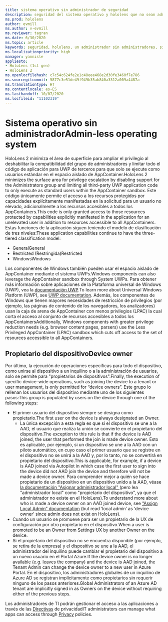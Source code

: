 ```yaml
---
title: sistema operativo sin administrador de seguridad
description: seguridad del sistema operativo y hololens que no sean administradores
ms.prod: hololens
author: evmill
ms.author: v-evmill
ms.reviewer: tagran
ms.date: 6/30/2020
ms.topic: article
keywords: seguridad, hololens, un administrador sin administradores, sin administradores, sistema operativo, sistema operativo sin administradores, administrador, so, so sin administradores, hololens 2, seguridad de hololens2
ms.localizationpriority: high
manager: yannisle
appliesto:
- HoloLens (1st gen)
- HoloLens 2
ms.openlocfilehash: c7c54c624fe2e1c48eee468e2d30fe3460f7e786
ms.sourcegitcommit: 5877c3e51de49f949b35ab840a3312a009a4487a
ms.translationtype: HT
ms.contentlocale: es-ES
ms.lasthandoff: 10/07/2020
ms.locfileid: "11102319"
---
```

# <span data-ttu-id="f5b3b-104">Sistema operativo sin administrador</span><span class="sxs-lookup"><span data-stu-id="f5b3b-104">Admin-less operating system</span></span>

<span data-ttu-id="f5b3b-105">HoloLens 2 minimiza el área de superficie para ampliar el privilegio al deshabilitar la compatibilidad del grupo de administradores y limitar todo el código de aplicación para UWP de terceros para que solo se ejecute como usuarios estándar en el espacio aislado de AppContainer.</span><span class="sxs-lookup"><span data-stu-id="f5b3b-105">HoloLens 2 minimizes the surface area for privilege escalation by disabling support for the Administrators group and limiting all third-party UWP application code to only execute as standard users within the AppContainer sandbox.</span></span> <span data-ttu-id="f5b3b-106">Este código únicamente permite el acceso a los recursos protegidos por capacidades explícitamente manifestadas en la solicitud para un usuario no elevado, adicionalmente a los recursos accesibles a todos los AppContainers.</span><span class="sxs-lookup"><span data-stu-id="f5b3b-106">This code is only granted access to those resources protected by capabilities explicitly manifested in the application for an unelevated user in addition to resources accessible to all AppContainers.</span></span>
<span data-ttu-id="f5b3b-107">Estas funciones de la aplicación siguen teniendo el modelo de clasificación de tres niveles:</span><span class="sxs-lookup"><span data-stu-id="f5b3b-107">These application capabilities continue to have the three-tiered classification model:</span></span>
  * <span data-ttu-id="f5b3b-108">General</span><span class="sxs-lookup"><span data-stu-id="f5b3b-108">General</span></span>
  * <span data-ttu-id="f5b3b-109">Restricted (Restringida)</span><span class="sxs-lookup"><span data-stu-id="f5b3b-109">Restricted</span></span>
  * <span data-ttu-id="f5b3b-110">Windows</span><span class="sxs-lookup"><span data-stu-id="f5b3b-110">Windows</span></span>

<span data-ttu-id="f5b3b-111">Los componentes de Windows también pueden usar el espacio aislado de AppContainer mediante el sistema UWPs.</span><span class="sxs-lookup"><span data-stu-id="f5b3b-111">Windows components can also leverage the AppContainer sandbox through System UWPs.</span></span> <span data-ttu-id="f5b3b-112">Para obtener más información sobre aplicaciones de la Plataforma universal de Windows (UWP), vea la [documentación UWP](https://docs.microsoft.com/windows/uwp/).</span><span class="sxs-lookup"><span data-stu-id="f5b3b-112">To learn more about Universal Windows Platform (UWP), see [UWP documentation](https://docs.microsoft.com/windows/uwp/).</span></span> <span data-ttu-id="f5b3b-113">Además, los componentes de Windows que tienen mayores necesidades de restricción de privilegios (por ejemplo, las páginas de contenido de los navegadores, los analizadores) usan la caja de arena de AppContainer con menos privilegios (LPAC) la cual corta el acceso al conjunto de recursos accesibles a todos los AppContainers</span><span class="sxs-lookup"><span data-stu-id="f5b3b-113">Additionally, Windows components with greater privilege reduction needs (e.g. browser content pages, parsers) use the Less Privileged AppContainer (LPAC) sandbox which cuts off access to the set of resources accessible to all AppContainers.</span></span>

## <span data-ttu-id="f5b3b-114">Propietario del dispositivo</span><span class="sxs-lookup"><span data-stu-id="f5b3b-114">Device owner</span></span>

<span data-ttu-id="f5b3b-115">Por último, la ejecución de operaciones específicas para todo el dispositivo, como unirse al dispositivo a un inquilino o a la administración de usuarios, solo se permite para "propietarios de dispositivos".</span><span class="sxs-lookup"><span data-stu-id="f5b3b-115">Finally, the execution of specific device-wide operations, such as joining the device to a tenant or user management, is only permitted for “device owners”.</span></span> <span data-ttu-id="f5b3b-116">Este grupo lo rellenan los usuarios del dispositivo mediante uno de los siguientes pasos:</span><span class="sxs-lookup"><span data-stu-id="f5b3b-116">This group is populated by users on the device through one of the following steps:</span></span>
  * <span data-ttu-id="f5b3b-117">El primer usuario del dispositivo siempre se designa como propietario.</span><span class="sxs-lookup"><span data-stu-id="f5b3b-117">The first user on the device is always designated an Owner.</span></span> 
    * <span data-ttu-id="f5b3b-118">La única excepción a esta regla es que si el dispositivo se une a la AAD, el usuario que realiza la unión se convierte en el propietario del dispositivo.</span><span class="sxs-lookup"><span data-stu-id="f5b3b-118">The exception to this rule is that if the device is AAD joined, the user that performed the join is made device owner.</span></span> <span data-ttu-id="f5b3b-119">Esto es aplicable, por ejemplo, si un dispositivo se une a la AAD con un piloto automático, en cuyo caso el primer usuario que se registre en el dispositivo no se unirá a la AAD y, por lo tanto, no se convertirá en propietario del dispositivo.</span><span class="sxs-lookup"><span data-stu-id="f5b3b-119">This is applicable, for example, if a device is AAD joined via Autopilot in which case the first user to sign into the device did not AAD join the device and therefore will not be made a device owner.</span></span> <span data-ttu-id="f5b3b-120">Para comprender mejor a quién se hace propietario de un dispositivo en un dispositivo unido a la AAD, véase [ la documentación "Asignar administrador local" ](https://docs.microsoft.com/azure/active-directory/devices/assign-local-admin)(pero lea "administrador local" como "propietario del dispositivo", ya que el administrador no existe en el HoloLens).</span><span class="sxs-lookup"><span data-stu-id="f5b3b-120">To understand more about who is made a device owner on an AAD joined device, see [“Assign Local Admin” documentation](https://docs.microsoft.com/azure/active-directory/devices/assign-local-admin) (but read ‘local admin’ as ‘device owner’ since admin does not exist on HoloLens).</span></span>
  * <span data-ttu-id="f5b3b-121">Cuando un usuario se promueve para ser un propietario de la UX de configuración por otro propietario en el dispositivo.</span><span class="sxs-lookup"><span data-stu-id="f5b3b-121">When a user is promoted to be an Owner from Settings UX by another Owner on the device.</span></span>
  * <span data-ttu-id="f5b3b-122">Si el propietario del dispositivo no se encuentra disponible (por ejemplo, se retira de la empresa) y el dispositivo se une a la AAD, el administrador del inquilino puede cambiar el propietario del dispositivo a un nuevo usuario en el Portal Azure.</span><span class="sxs-lookup"><span data-stu-id="f5b3b-122">If the device owner is no longer available (e.g. leaves the company) and the device is AAD joined, the Tenant Admin can change the device owner to a new user in Azure Portal.</span></span>
<span data-ttu-id="f5b3b-123">En el dispositivo, los administradores globales de un inquilino de Azure AD se registran implícitamente como propietarios sin requerir ninguno de los pasos anteriores.</span><span class="sxs-lookup"><span data-stu-id="f5b3b-123">Global Administrators of an Azure AD tenant are implicitly signed in as Owners on the device without requiring either of the previous steps.</span></span> 

<span data-ttu-id="f5b3b-124">Los administradores de TI podrán gestionar el acceso a las aplicaciones a través de las [Directivas](https://docs.microsoft.com/windows/client-management/mdm/policy-csp-privacy) de privacidad</span><span class="sxs-lookup"><span data-stu-id="f5b3b-124">IT administrators can manage what apps can access through [Privacy](https://docs.microsoft.com/windows/client-management/mdm/policy-csp-privacy) policies.</span></span> 
